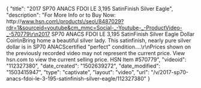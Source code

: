 {
    "title": "2017 SP70 ANACS FDOI LE 3,195 SatinFinish Silver Eagle",
    "description": "For More Info or to Buy Now: http:\/\/www.hsn.com\/products\/seo\/8487029?rdr=1&sourceid=youtube&cm_mmc=Social-_-Youtube-_-ProductVideo-_-570779\r\n2017 SP70 ANACS FDOI LE 3,195 SatinFinish Silver Eagle Dollar Coin\nBring home a beautiful silver lady. This satinfinish, nearly pure silver dollar is in SP70 ANACScertified \"perfect\" condition....\r\nPrices shown on the previously recorded video may not represent the current price.  View hsn.com to view the current selling price. HSN Item #570779",
    "videoid": "112327380",
    "date_created": "1502639272",
    "date_modified": "1503415947",
    "type": "captivate",
    "layout": "video",
    "url": "\/v\/2017-sp70-anacs-fdoi-le-3-195-satinfinish-silver-eagle\/112327380"
}